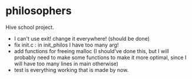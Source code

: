 # philosophers
Hive school project.


- I can't use exit! change it everywhere! (should be done)
- fix init.c : in init_philos I have too many arg!
- add functions for freeing malloc (I should've done this, but I will probably need to make some functions to make it more optimal, since I will have too many lines in main otherwise)
- test is everything working that is made by now.
